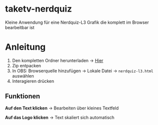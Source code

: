# taketv-nerdquiz

Kleine Anwendung für eine Nerdquiz-L3 Grafik die komplett im Browser bearbeitbar ist

# Anleitung

1. Den kompletten Ordner herunterladen -> [Hier](https://github.com/finncyr/taketv-nerdquiz/archive/refs/heads/main.zip)
2. Zip entpacken
3. In OBS: Browserquelle hinzufügen -> Lokale Datei -> `nerdquiz-l3.html` auswählen
4. Interagieren drücken

## Funktionen

**Auf den Text klicken**
-> Bearbeiten über kleines Textfeld

**Auf das Logo klicken**
-> Text skaliert sich automatisch
